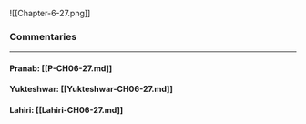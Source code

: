 ![[Chapter-6-27.png]]

### Commentaries

---

#### Pranab: [[P-CH06-27.md]]

#### Yukteshwar: [[Yukteshwar-CH06-27.md]]

#### Lahiri: [[Lahiri-CH06-27.md]]
